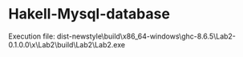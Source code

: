 # Hakell-Mysql-database
Execution file: dist-newstyle\build\x86_64-windows\ghc-8.6.5\Lab2-0.1.0.0\x\Lab2\build\Lab2\Lab2.exe
